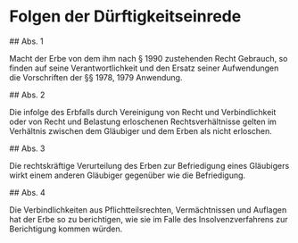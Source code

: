 # Folgen der Dürftigkeitseinrede



\#\# Abs. 1

 Macht der Erbe von dem ihm nach § 1990 zustehenden Recht Gebrauch, so finden auf seine Verantwortlichkeit und den Ersatz seiner Aufwendungen die Vorschriften der §§ 1978, 1979 Anwendung.

\#\# Abs. 2

 Die infolge des Erbfalls durch Vereinigung von Recht und Verbindlichkeit oder von Recht und Belastung erloschenen Rechtsverhältnisse gelten im Verhältnis zwischen dem Gläubiger und dem Erben als nicht erloschen.

\#\# Abs. 3

 Die rechtskräftige Verurteilung des Erben zur Befriedigung eines Gläubigers wirkt einem anderen Gläubiger gegenüber wie die Befriedigung.

\#\# Abs. 4

 Die Verbindlichkeiten aus Pflichtteilsrechten, Vermächtnissen und Auflagen hat der Erbe so zu berichtigen, wie sie im Falle des Insolvenzverfahrens zur Berichtigung kommen würden. 

